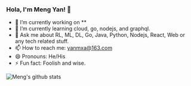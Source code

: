 ### Hola, I'm Meng Yan! 👋

<!--
**yanmxa/yanmxa** is a ✨ _special_ ✨ repository because its `README.md` (this file) appears on your GitHub profile.
Here are some ideas to get you started:
- 👯 I’m looking to collaborate on ...
- 🤔 I’m looking for help with ...
- 🔭 I’m currently working on Thoughtworks

-->

- 🔭 I’m currently working on **
- 🌱 I’m currently learning cloud, go, nodejs, and graphql.
- 💬 Ask me about RL, ML, DL, Go, Java, Python, Nodejs, React, Web or any tech related stuff.
- 📫 How to reach me: yanmxa@163.com
- 😄 Pronouns: He/His
- ⚡ Fun fact: Foolish and wise.

![Meng's github stats](https://github-readme-stats.vercel.app/api?username=yanmxa&show_icons=true&theme=react)


